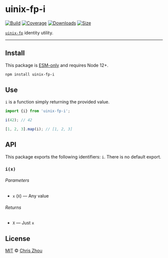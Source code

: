 # uinix-fp-i

[![Build][build-badge]][build]
[![Coverage][coverage-badge]][coverage]
[![Downloads][downloads-badge]][downloads]
[![Size][bundle-size-badge]][bundle-size]

[`uinix-fp`][uinix-fp] identity utility.

---

## Install

This package is [ESM-only][] and requires Node 12+.

```sh
npm install uinix-fp-i
```

## Use

`i` is a function simply returning the provided value.

```js
import {i} from 'uinix-fp-i';

i(42); // 42

[1, 2, 3].map(i); // [1, 2, 3]
```

## API

This package exports the following identifiers: `i`.  There is no default export.

### `i(x)`

###### Parameters
- `x` (`X`) — Any value

###### Returns
- `X` — Just `x`

## License

[MIT][license] © [Chris Zhou][author]

<!-- project -->
[author]: https://github.com/chrisrzhou
[license]: https://github.com/uinix-js/uinix-fp/blob/main/license
[build]: https://github.com/uinix-js/uinix-fp/actions
[build-badge]: https://github.com/uinix-js/uinix-fp/workflows/main/badge.svg
[coverage]: https://codecov.io/github/uinix-js/uinix-fp
[coverage-badge]: https://img.shields.io/codecov/c/github/uinix-js/uinix-fp.svg
[downloads]: https://www.npmjs.com/package/uinix-fp-i
[downloads-badge]: https://img.shields.io/npm/dm/uinix-fp-i.svg
[bundle-size]: https://bundlephobia.com/result?p=uinix-fp-i
[bundle-size-badge]: https://img.shields.io/bundlephobia/minzip/uinix-fp-i.svg

<!-- defs -->
[ESM-only]: https://gist.github.com/sindresorhus/a39789f98801d908bbc7ff3ecc99d99c
[uinix-fp]: https://github.com/uinix-js/uinix-fp
